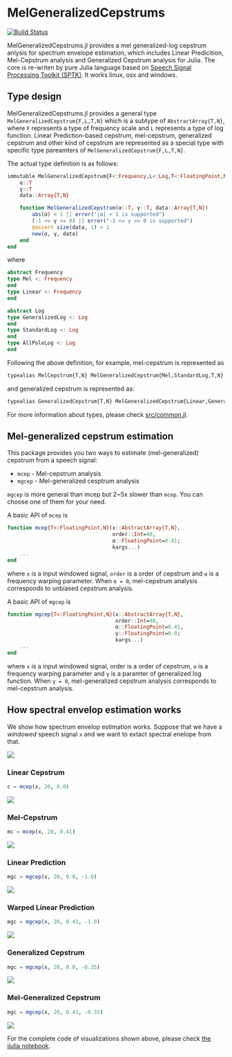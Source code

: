 # MelGeneralizedCepstrums

[![Build Status](https://travis-ci.org/r9y9/MelGeneralizedCepstrums.jl.svg?branch=master)](https://travis-ci.org/r9y9/MelGeneralizedCepstrums.jl)

MelGeneralizedCepstrums.jl provides a mel generalized-log cepstrum anlysis for spectrum envelope estimation, which includes Linear Predicition, Mel-Cepstrum analysis and Generalized Cepstrum analysis for Julia. The core is re-writen by pure Julia language based on [Speech Signal Processing Toolkit (SPTK)](http://sp-tk.sourceforge.net/). It works linux, osx and windows.

## Type design

MelGeneralizedCepstrums.jl provides a general type `MelGeneralizedCepstrum{F,L,T,N}` which is a subtype of `AbstractArray{T,N}`, where `F` represents a type of frequency scale and `L` represents a type of log function. Linear Prediction-based cepstrum, mel-cepstrum, generalized cepstrum and other kind of cepstrum are represented as a special type with specific type pareamters of `MelGeneralizedCepstrum{F,L,T,N}`.

The actual type definition is as follows:

```julia
immutable MelGeneralizedCepstrum{F<:Frequency,L<:Log,T<:FloatingPoint,N} <: AbstractMelGeneralizedCepstrumArray{F,L,T,N}
    α::T
    γ::T
    data::Array{T,N}

    function MelGeneralizedCepstrum(α::T, γ::T, data::Array{T,N})
        abs(α) < 1 || error("|α| < 1 is supported")
        (-1 <= γ <= 0) || error("-1 <= γ <= 0 is supported")
        @assert size(data, 1) > 1
        new(α, γ, data)
    end
end
```

where

```julia
abstract Frequency
type Mel <: Frequency
end
type Linear <: Frequency
end

abstract Log
type GeneralizedLog <: Log
end
type StandardLog <: Log
end
type AllPoleLog <: Log
end
```

Following the above definition, for example, mel-cepstrum is represented as

```julia
typealias MelCepstrum{T,N} MelGeneralizedCepstrum{Mel,StandardLog,T,N}
```

and generalized cepstrum is represented as:

```julia
typealias GeneralizedCepstrum{T,N} MelGeneralizedCepstrum{Linear,GeneralizedLog,T,N}
```

For more information about types, please check [src/common.jl](src/common.jl).

## Mel-generalized cepstrum estimation

This package provides you two ways to estimate (mel-generalized) cepstrum from a speech signal:

- `mcep` - Mel-cepstrum analysis
- `mgcep` - Mel-generalized cesptrum analysis

`mgcep` is more general than mcep but 2~5x slower than `mcep`. You can choose one of them for your need.

A basic API of `mcep` is

```julia
function mcep{T<:FloatingPoint,N}(x::AbstractArray{T,N},
                                  order::Int=40,
                                  α::FloatingPoint=0.41;
                                  kargs...)
    ...
end
```

where `x` is a input windowed signal, `order` is a order of cepstrum and `α` is a frequency warping parameter. When `α = 0`, mel-cepstrum analysis corresponds to unbiased cepstrum analysis.

A basic API of `mgcep` is

```julia
function mgcep{T<:FloatingPoint,N}(x::AbstractArray{T,N},
                                   order::Int=40,
                                   α::FloatingPoint=0.41,
                                   γ::FloatingPoint=0.0;
                                   kargs...)
    ...
end
```

where `x` is a input windowed signal, order is a order of cepstrum, `α` is a frequency warping parameter and `γ` is a paramter of generalized log function. When `γ = 0`, mel-generalized cepstrum analysis corresponds to mel-cepstrum analysis.

## How spectral envelop estimation works

We show how spectrum envelop estimation works. Suppose that we have a *windowed* speech signal `x` and we want to extact spectral enelope from that.

![](examples/windowed.png)

### Linear Cepstrum

```julia
c = mcep(x, 20, 0.0)
```

![](examples/c.png)

### Mel-Cepstrum

```julia
mc = mcep(x, 20, 0.41)
```

![](examples/mcep.png)

### Linear Prediction

```julia
mgc = mgcep(x, 20, 0.0, -1.0)
```

![](examples/lpc.png)

### Warped Linear Prediction

```julia
mgc = mgcep(x, 20, 0.41, -1.0)
```

![](examples/wlpc.png)

### Generalized Cepstrum

```julia
mgc = mgcep(x, 20, 0.0, -0.35)
```

![](examples/gcep.png)

### Mel-Generalized Cepstrum

```julia
mgc = mgcep(x, 20, 0.41, -0.35)
```

![](examples/mgcep.png)

For the complete code of visualizations shown above, please check [the ijulia notebook](http://nbviewer.ipython.org/github/r9y9/MelGeneralizedCepstrums.jl/blob/master/examples/MelGeneralizedCepstrumsBasedEnvelope.ipynb).
